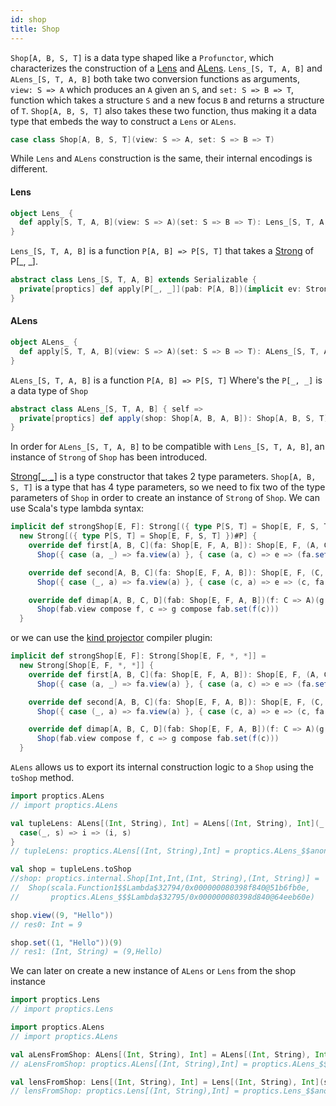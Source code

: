 ```yaml
---
id: shop
title: Shop
---
```


`Shop[A, B, S, T]` is a data type shaped like a `Profunctor`, which characterizes the construction of a <a href="/Proptics/docs/optics/lens" target="_blank">Lens</a> and <a href="/Proptics/docs/an-optics/an-iso" target="_blank">ALens</a>.
`Lens_[S, T, A, B]` and `ALens_[S, T, A, B]` both take two conversion functions as arguments,<br/> `view: S => A` which produces an `A` given an `S`, and `set: S => B => T`, function which takes a structure `S` and a new focus `B` and returns a structure of `T`.
`Shop[A, B, S, T]` also takes these two function, thus making it a data type that embeds the way to construct a `Lens` or `ALens`.

```scala
case class Shop[A, B, S, T](view: S => A, set: S => B => T)
```


While `Lens` and `ALens` construction is the same, their internal encodings is different.


#### Lens

```scala
object Lens_ {
  def apply[S, T, A, B](view: S => A)(set: S => B => T): Lens_[S, T, A, B]
}
```

`Lens_[S, T, A, B]` is a function `P[A, B] => P[S, T]` that takes a <a href="/Proptics/docs/profunctors/strong" target="_blank">Strong</a> of P[_, _].

```scala
abstract class Lens_[S, T, A, B] extends Serializable {
  private[proptics] def apply[P[_, _]](pab: P[A, B])(implicit ev: Strong[P]): P[S, T]
}
```

#### ALens

```scala
object ALens_ {
  def apply[S, T, A, B](view: S => A)(set: S => B => T): ALens_[S, T, A, B]
}
```

`ALens_[S, T, A, B]` is a function `P[A, B] => P[S, T]` Where's the `P[_, _]` is a data type of `Shop`

```scala
abstract class ALens_[S, T, A, B] { self =>
  private[proptics] def apply(shop: Shop[A, B, A, B]): Shop[A, B, S, T]
}
```

In order for `ALens_[S, T, A, B]` to be compatible with `Lens_[S, T, A, B]`, an instance of `Strong` of `Shop` has been
introduced.

<a href="/Proptics/docs/profunctors/strong" target="_blank">Strong[_, _]</a> is a type constructor that takes 2 type parameters. `Shop[A, B, S, T]` is a type that has 4 type parameters, so we need
to fix two of the type parameters of `Shop` in order to create an instance of `Strong` of `Shop`. We can use Scala's type lambda syntax:

```scala
implicit def strongShop[E, F]: Strong[({ type P[S, T] = Shop[E, F, S, T] })#P] =
  new Strong[({ type P[S, T] = Shop[E, F, S, T] })#P] {
    override def first[A, B, C](fa: Shop[E, F, A, B]): Shop[E, F, (A, C), (B, C)] =
      Shop({ case (a, _) => fa.view(a) }, { case (a, c) => e => (fa.set(a)(e), c) })

    override def second[A, B, C](fa: Shop[E, F, A, B]): Shop[E, F, (C, A), (C, B)] =
      Shop({ case (_, a) => fa.view(a) }, { case (c, a) => e => (c, fa.set(a)(e)) })

    override def dimap[A, B, C, D](fab: Shop[E, F, A, B])(f: C => A)(g: B => D): Shop[E, F, C, D] =
      Shop(fab.view compose f, c => g compose fab.set(f(c)))
  }
```

or we can use the <a href="https://github.com/typelevel/kind-projector" target="_blank">kind projector</a> compiler plugin:

```scala
implicit def strongShop[E, F]: Strong[Shop[E, F, *, *]] =
  new Strong[Shop[E, F, *, *]] {
    override def first[A, B, C](fa: Shop[E, F, A, B]): Shop[E, F, (A, C), (B, C)] =
      Shop({ case (a, _) => fa.view(a) }, { case (a, c) => e => (fa.set(a)(e), c) })

    override def second[A, B, C](fa: Shop[E, F, A, B]): Shop[E, F, (C, A), (C, B)] =
      Shop({ case (_, a) => fa.view(a) }, { case (c, a) => e => (c, fa.set(a)(e)) })

    override def dimap[A, B, C, D](fab: Shop[E, F, A, B])(f: C => A)(g: B => D): Shop[E, F, C, D] =
      Shop(fab.view compose f, c => g compose fab.set(f(c)))
  }
```

`ALens` allows us to export its internal construction logic to a `Shop` using the `toShop` method.

```scala
import proptics.ALens
// import proptics.ALens

val tupleLens: ALens[(Int, String), Int] = ALens[(Int, String), Int](_._1) { 
  case(_, s) => i => (i, s) 
}
// tupleLens: proptics.ALens[(Int, String),Int] = proptics.ALens_$$anon$12@28eb4316

val shop = tupleLens.toShop
//shop: proptics.internal.Shop[Int,Int,(Int, String),(Int, String)] = 
//  Shop(scala.Function1$$Lambda$32794/0x000000080398f840@51b6fb0e,
//       proptics.ALens_$$$Lambda$32795/0x000000080398d840@64eeb60e)

shop.view((9, "Hello"))
// res0: Int = 9

shop.set((1, "Hello"))(9)
// res1: (Int, String) = (9,Hello)
```

We can later on create a new instance of `ALens` or `Lens` from the shop instance

```scala
import proptics.Lens
// import proptics.Lens

import proptics.ALens
// import proptics.ALens

val aLensFromShop: ALens[(Int, String), Int] = ALens[(Int, String), Int](shop.view)(shop.set)
// aLensFromShop: proptics.ALens[(Int, String),Int] = proptics.ALens_$$anon$12@1e797afb

val lensFromShop: Lens[(Int, String), Int] = Lens[(Int, String), Int](shop.view)(shop.set)
// lensFromShop: proptics.Lens[(Int, String),Int] = proptics.Lens_$$anon$11@7f2ed0a1
```




